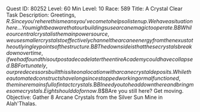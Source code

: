 Quest ID: 80252
Level: 60
Min Level: 10
Race: 589
Title: A Crystal Clear Task
Description: Greetings, $R. Since you're here this means you've come to help so listen up. We have a situation here... You might be aware that our buildings use arcane magic to operate.$B$BWhile our central crystal is the main power source, we use smaller crystals to effectively channel the arcane energy from the nexus to the outlying ley points of the structure.$B$BThe downside is that these crystals break down overtime, if we had found this outpost a decade later the entire Academy could have collapsed.$B$BFortunately, our predecessors built this site on a location with arcane crystal deposits. While the automated constructs have long since stopped working or malfunctioned, the mine remains full of intact crystals.$B$BI need you to head down there and bring me some crystals. Eight should do for now.$B$BAre you still here? Get moving.
Objective: Gather 8 Arcane Crystals from the Silver Sun Mine in Alah'Thalas.

